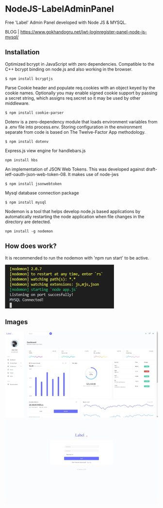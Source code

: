 # NodeJS-LabelAdminPanel
Free 'Label' Admin Panel developed with Node JS & MYSQL.

BLOG | https://www.gokhandogru.net/jwt-loginregister-panel-node-js-mysql/

## Installation

Optimized bcrypt in JavaScript with zero dependencies. Compatible to the C++ bcrypt binding on node.js and also working in the browser.

    $ npm install bcryptjs

Parse Cookie header and populate req.cookies with an object keyed by the cookie names. Optionally you may enable signed cookie support by passing a secret string, which assigns req.secret so it may be used by other middleware.

    $ npm install cookie-parser
    
Dotenv is a zero-dependency module that loads environment variables from a .env file into process.env. Storing configuration in the environment separate from code is based on The Twelve-Factor App methodology.
    
    $ npm install dotenv
    
Express.js view engine for handlebars.js
    
    npm install hbs
    
An implementation of JSON Web Tokens. This was developed against draft-ietf-oauth-json-web-token-08. It makes use of node-jws
    
    $ npm install jsonwebtoken

Mysql database connection package
    
    $ npm install mysql
    
Nodemon is a tool that helps develop node.js based applications by automatically restarting the node application when file changes in the directory are detected.
    
    npm install -g nodemon
    
## How does work?

It is recommended to run the nodemon with 'npm run start' to be active.

![pic2](https://github.com/dgokhan/NodeJS-LabelAdminPanel/blob/main/pic/npmrunstart.jpg)

## Images
    
![pic0](https://github.com/dgokhan/NodeJS-LabelAdminPanel/blob/main/pic/homepage.jpg?raw=true)
![pic1](https://github.com/dgokhan/NodeJS-LabelAdminPanel/blob/main/pic/login.jpg?raw=true)



